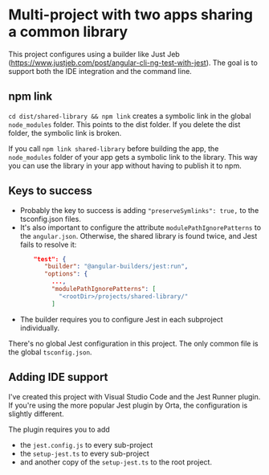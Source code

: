 # Multi-project with two apps sharing a common library

This project configures using a builder like Just Jeb (https://www.justjeb.com/post/angular-cli-ng-test-with-jest). The goal is to support both the IDE integration and the command line.

## npm link

`cd dist/shared-library && npm link` creates a symbolic link in the global `node_modules` folder. This points to the dist folder. If you delete the dist folder, the symbolic link is broken.

If you call `npm link shared-library` before building the app, the `node_modules` folder of your app gets a symbolic link to the library. This way you can use the library in your app without having to publish it to npm.

## Keys to success
- Probably the key to success is adding `"preserveSymlinks": true,` to the tsconfig.json files.
- It's also important to configure the attribute `modulePathIgnorePatterns` to the `angular.json`. Otherwise, the shared library is found twice, and Jest fails to resolve it:

```json
       "test": {
          "builder": "@angular-builders/jest:run",
          "options": {
            ...,
            "modulePathIgnorePatterns": [
              "<rootDir>/projects/shared-library/"
            ]
``````

- The builder requires you to configure Jest in each subproject individually. 

There's no global Jest configuration in this project. The only common file is the global `tsconfig.json`.

## Adding IDE support

I've created this project with Visual Studio Code and the Jest Runner plugin. If you're using the more popular Jest plugin by Orta, the configuration is slightly different. 

The plugin requires you to add 
- the `jest.config.js` to every sub-project
- the `setup-jest.ts` to every sub-project
- and another copy of the `setup-jest.ts` to the root project.
